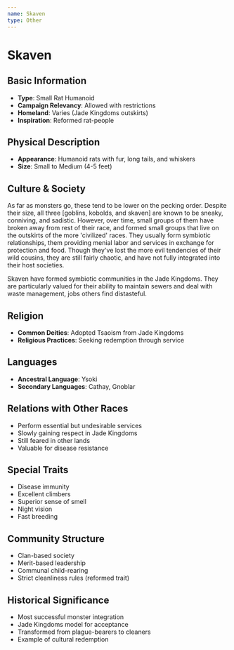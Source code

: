 ```yaml
---
name: Skaven
type: Other
---
```


# Skaven

## Basic Information
- **Type**: Small Rat Humanoid
- **Campaign Relevancy**: Allowed with restrictions
- **Homeland**: Varies (Jade Kingdoms outskirts)
- **Inspiration**: Reformed rat-people

## Physical Description
- **Appearance**: Humanoid rats with fur, long tails, and whiskers
- **Size**: Small to Medium (4-5 feet)

## Culture & Society
As far as monsters go, these tend to be lower on the pecking order. Despite their size, all three [goblins, kobolds, and skaven] are known to be sneaky, conniving, and sadistic. However, over time, small groups of them have broken away from rest of their race, and formed small groups that live on the outskirts of the more 'civilized' races. They usually form symbiotic relationships, them providing menial labor and services in exchange for protection and food. Though they've lost the more evil tendencies of their wild cousins, they are still fairly chaotic, and have not fully integrated into their host societies.

Skaven have formed symbiotic communities in the Jade Kingdoms. They are particularly valued for their ability to maintain sewers and deal with waste management, jobs others find distasteful.

## Religion
- **Common Deities**: Adopted Tsaoism from Jade Kingdoms
- **Religious Practices**: Seeking redemption through service

## Languages
- **Ancestral Language**: Ysoki
- **Secondary Languages**: Cathay, Gnoblar

## Relations with Other Races
- Perform essential but undesirable services
- Slowly gaining respect in Jade Kingdoms
- Still feared in other lands
- Valuable for disease resistance

## Special Traits
- Disease immunity
- Excellent climbers
- Superior sense of smell
- Night vision
- Fast breeding

## Community Structure
- Clan-based society
- Merit-based leadership
- Communal child-rearing
- Strict cleanliness rules (reformed trait)

## Historical Significance
- Most successful monster integration
- Jade Kingdoms model for acceptance
- Transformed from plague-bearers to cleaners
- Example of cultural redemption